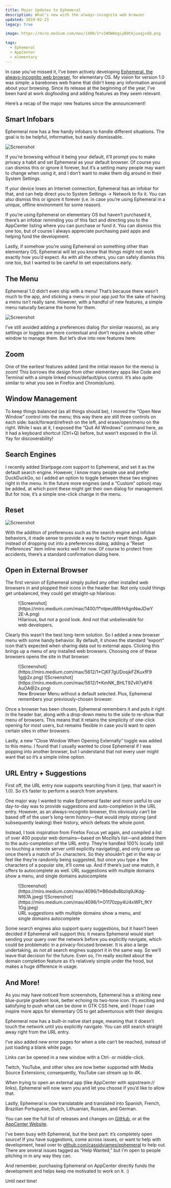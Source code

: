 ```yaml
---
title: Major Updates to Ephemeral
description: What’s new with the always-incognito web browser
updated: 2019-02-23
legacy: true

image: https://miro.medium.com/max/1400/1*v1WOWAngiyB9tAjuaqjn4Q.png

tags:
  - Ephemeral
  - AppCenter
  - elementary
---
```


In case you’ve missed it, I’ve been actively developing [Ephemeral, the always-incognito web browser](/blog/introducing-ephemeral), for elementary OS. My vision for version 1.0 was simple: a barebones web frame that didn’t keep any information around about your browsing. Since its release at the beginning of the year, I’ve been hard at work dogfooding and adding features as they seem relevant.

Here’s a recap of the major new features since the announcement!

## Smart Infobars

Ephemeral now has a few handy infobars to handle different situations. The goal is to be helpful, informative, but easily dismissable.

![Screenshot](https://miro.medium.com/max/1400/1*NUaY8fC9pW1cn8e8Skww7Q@2x.png)

If you’re browsing without it being your default, it’ll prompt you to make privacy a habit and set Ephemeral as your default browser. Of course you can dismiss this or ignore it forever, but it’s a setting many people may want to change when using it, and I don’t want to make them dig around in their System Settings.

If your device loses an Internet connection, Ephemeral has an infobar for that, and can help direct you to System Settings → Network to fix it. You can also dismiss this or ignore it forever (i.e. in case you’re using Ephemeral in a unique, offline environment for some reason).

If you’re using Ephemeral on elementary OS but haven’t purchased it, there’s an infobar reminding you of this fact and directing you to the AppCenter listing where you can purchase or fund it. You can dismiss this one too, but of course I always appreciate purchasing paid apps and helping fund the development.

Lastly, if somehow you’re using Ephemeral on something other than elementary OS, Ephemeral will let you know that things might not work exactly how you’d expect. As with all the others, you can safely dismiss this one too, but I wanted to be careful to set expectations early.

## The Menu

Ephemeral 1.0 didn’t even ship with a menu! That’s because there wasn’t much to the app, and sticking a menu in your app just for the sake of having a menu isn’t really sane. However, with a handful of new features, a simple menu naturally became the home for them.

![Screenshot](https://miro.medium.com/max/1400/1*Q50LxAOesMTlFwS0Nl-P8w@2x.png)

I’ve still avoided adding a preferences dialog (for similar reasons), as any settings or toggles are more contextual and don’t require a whole other window to manage them. But let’s dive into new features here:

## Zoom

One of the earliest features added (and the initial reason for the menu) is zoom! This borrows the design from other elementary apps like Code and Terminal with a simple linked minus/default/plus control. It’s also quite similar to what you see in Firefox and Chrom(e/ium).

## Window Management

To keep things balanced (as all things should be), I moved the “Open New Window” control into the menu; this way there are still three controls on each side: back/forward/refresh on the left, and erase/open/menu on the right. While I was at it, I exposed the “Quit All Windows” command here, as it had a keyboard shortcut (Ctrl+Q) before, but wasn’t exposed in the UI. Yay for discoverability!

## Search Engines

I recently added Startpage.com support to Ephemeral, and set it as the default search engine. However, I know many people use and prefer DuckDuckGo, so I added an option to toggle between these two engines right in the menu. In the future more engines (and a “Custom” option) may be added, at which point these might get their own dialog for management. But for now, it’s a simple one-click change in the menu.

## Reset

![Screenshot](https://miro.medium.com/max/1400/1*8c69RKrG_RyhQfKsPWunBg@2x.png)

With the addition of preferences such as the search engine and infobar behaviors, it made sense to provide a way to factory reset things. Again instead of dropping out into a preferences dialog, adding a “Reset Preferences” item inline works well for now. Of course to protect from accidents, there’s a standard confirmation dialog here.

## Open in External Browser

The first version of Ephemeral simply pulled any other installed web browsers in and plopped their icons in the header bar. Not only could things get unbalanced, they could get straight-up hilarious:

<figure markdown="1">
![Screenshot](https://miro.medium.com/max/1400/1*ntpeuWRrHAgnNwJDwY2E-A.png)
<figcaption>Hilarious, but not a good look. And not that unbelievable for web developers.</figcaption>
</figure>

Clearly this wasn’t the best long-term solution. So I added a new browser menu with some handy behavior. By default, it shows the standard “export” icon that’s expected when sharing data out to external apps. Clicking this brings up a menu of any installed web browsers. Choosing one of these browsers opens the site in that browser.

<figure markdown="1">
![Screenshot](https://miro.medium.com/max/5612/1*CjKF7gUDosjkFZKuxfF91g@2x.png)
![Screenshot](https://miro.medium.com/max/5612/1*KmNK_BHLT9ZvR7yKF6AuOA@2x.png)
<figcaption>New Browser Menu without a default selected. Plus, Ephemeral remembers your previously-chosen browser.</figcaption>
</figure>

Once a browser has been chosen, Ephemeral remembers it and puts it right in the header bar, along with a drop-down menu to the side to re-show that menu of browsers. This means that it retains the simplicity of one-click opening for most users, but remains flexible in case you’d want to open certain sites in other browsers.

Lastly, a new “Close Window When Opening Externally” toggle was added to this menu. I found that I usually wanted to close Ephemeral if I was popping into another browser, but I understand that not every user might want that so it’s a simple inline option.

## URL Entry + Suggestions

First off, the URL entry now supports searching from it (yep, that wasn’t in 1.0). So it’s faster to perform a search from anywhere.

One major way I wanted to make Ephemeral faster and more useful to use day-to-day was to provide suggestions and auto-completion in the URL entry. However, as an always-incognito browser, this obviously can’t be based off of the user’s long-term history—that would imply storing (and subsequently leaking) their history, which defeats the whole point.

Instead, I took inspiration from Firefox Focus yet again, and compiled a list of over 400 popular web domains—based on Mozilla’s list—and added them to the auto-completion of the URL entry. They’re handled 100% locally (still no touching a remote server until explicitly navigating), and only come up once there’s a match of 3+ characters. So they shouldn’t get in the way or feel like they’re randomly being suggested, but once you type a few characters of a popular site, it’ll come up. And if there’s just one match, it offers to autocomplete as well.
URL suggestions with multiple domains show a menu, and single domains autocomplete


<figure markdown="1">
![Screenshot](https://miro.medium.com/max/4096/1*B6ds8x8bzIq9JKdg-Nf67A.jpeg)
![Screenshot](https://miro.medium.com/max/4096/1*O1170zpy4U4xWFt_fKY1Og.jpeg)
<figcaption>URL suggestions with multiple domains show a menu, and single domains autocomplete</figcaption>
</figure>

Some search engines also support query suggestions, but it hasn’t been decided if Ephemeral will support this; it means Ephemeral would start sending your query over the network before you explicitly navigate, which could be problematic in a privacy-focused browser. It is also a large undertaking, as not all search engines support it in the same way. So we’ll leave that decision for the future. Even so, I’m really excited about the domain completion feature as it’s relatively simple under the hood, but makes a huge difference in usage.

## And More!

As you may have noticed from screenshots, Ephemeral has a striking new blue-purple gradient look, better echoing its two-tone icon. It’s exciting and satisfying to push what can be done in GTK CSS here, and I hope I can inspire more apps for elementary OS to get adventurous with their designs.

Ephemeral now has a built-in native start page, meaning that it doesn’t touch the network until you explicitly navigate. You can still search straight away right from the URL entry.

I’ve also added new error pages for when a site can’t be reached, instead of just loading a blank white page.

Links can be opened in a new window with a Ctrl- or middle-click.

Twitch, YouTube, and other sites are now better supported with Media Source Extensions; consequently, YouTube can stream up to 4K.

When trying to open an external app (like AppCenter with appstream:// links), Ephemeral will now warn you and let you choose if you’d like to allow that.

Lastly, Ephemeral is now translatable and translated into Spanish, French, Brazilian Portuguese, Dutch, Lithuanian, Russian, and German.

You can see the full list of releases and changes on [GitHub](https://github.com/cassidyjames/ephemeral/releases), or at the [AppCenter Website](https://appcenter.elementary.io/com.github.cassidyjames.ephemeral/).

I’ve been busy with Ephemeral, but the best part: it’s completely open source! If you have suggestions, come across issues, or want to help with development, head over to [github.com/cassidyjames/ephemeral](https://github.com/cassidyjames/ephemeral) to help out. There are several issues tagged as “Help Wanted,” but I’m open to people pitching in in any way they can.

And remember, purchasing Ephemeral on AppCenter directly funds the development and helps keep me motivated to work on it. :)

Until next time!
